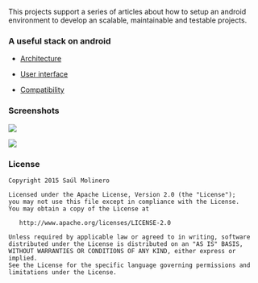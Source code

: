 This projects support a series of articles about how to setup an android environment to develop an scalable, maintainable and testable projects.

### A useful stack on android 

- [Architecture](http://saulmm.github.io/2015/02/02/A-useful-stack-on-android-1,-architecture) 

- [User interface](http://saulmm.github.io/a-useful-stack-on-android-2-user-interface)

- [Compatibility](http://saulmm.github.io/a-useful-stack-on-android-3-compatibility)

### Screenshots

![](http://androcode.es/wp-content/uploads/2015/03/family2.png)

![](http://androcode.es/wp-content/uploads/2015/03/detailFamily-e1426180053215.png)

### License

```
Copyright 2015 Saúl Molinero

Licensed under the Apache License, Version 2.0 (the "License");
you may not use this file except in compliance with the License.
You may obtain a copy of the License at

   http://www.apache.org/licenses/LICENSE-2.0

Unless required by applicable law or agreed to in writing, software
distributed under the License is distributed on an "AS IS" BASIS,
WITHOUT WARRANTIES OR CONDITIONS OF ANY KIND, either express or implied.
See the License for the specific language governing permissions and
limitations under the License.
```
